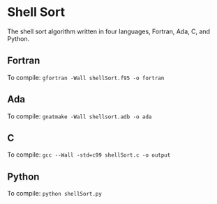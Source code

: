 # Shell Sort

The shell sort algorithm written in four languages, Fortran, Ada, C, and Python.

## Fortran

To compile: `gfortran -Wall shellSort.f95 -o fortran`

## Ada

To compile: `gnatmake -Wall shellsort.adb -o ada`

## C

To compile: `gcc --Wall -std=c99 shellSort.c -o output`

## Python

To compile: `python shellSort.py`
